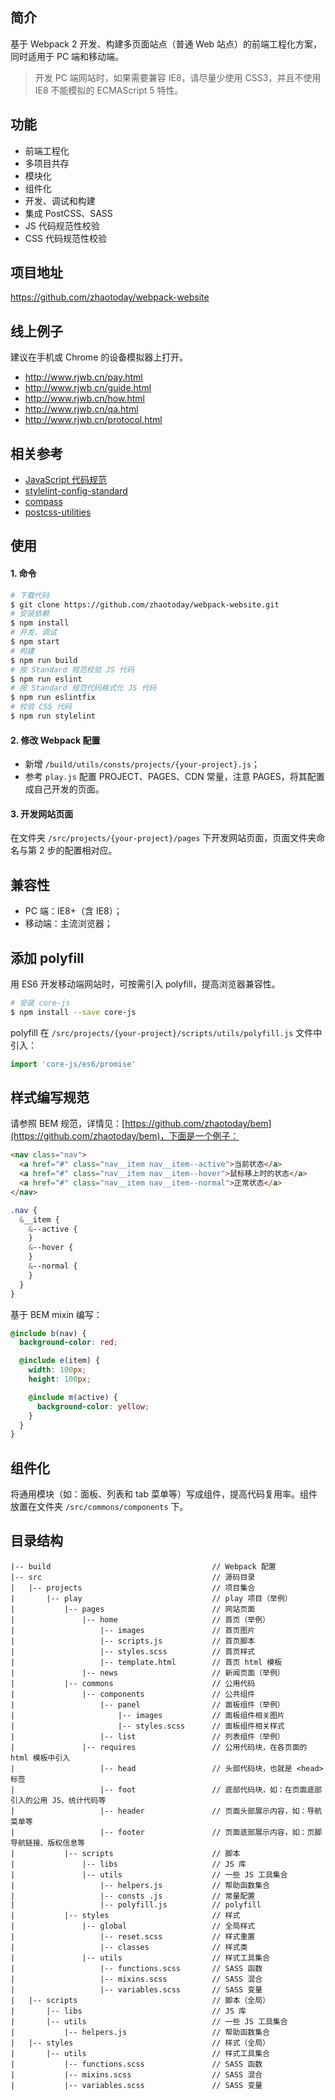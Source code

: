 ## 简介
基于 Webpack 2 开发、构建多页面站点（普通 Web 站点）的前端工程化方案，同时适用于 PC 端和移动端。
> 开发 PC 端网站时，如果需要兼容 IE8，请尽量少使用 CSS3，并且不使用 IE8 不能模拟的 ECMAScript 5 特性。

## 功能
- 前端工程化
- 多项目共存
- 模块化
- 组件化
- 开发、调试和构建
- 集成 PostCSS、SASS
- JS 代码规范性校验
- CSS 代码规范性校验

## 项目地址
https://github.com/zhaotoday/webpack-website

## 线上例子
建议在手机或 Chrome 的设备模拟器上打开。
- http://www.rjwb.cn/pay.html
- http://www.rjwb.cn/guide.html
- http://www.rjwb.cn/how.html
- http://www.rjwb.cn/qa.html
- http://www.rjwb.cn/protocol.html

## 相关参考
- [JavaScript 代码规范](https://github.com/feross/standard/blob/master/docs/README-zhcn.md)
- [stylelint-config-standard](https://github.com/stylelint/stylelint-config-standard)
- [compass](http://compass-style.org/)
- [postcss-utilities](https://github.com/ismamz/postcss-utilities)

## 使用
#### 1. 命令
```bash
# 下载代码
$ git clone https://github.com/zhaotoday/webpack-website.git
# 安装依赖
$ npm install
# 开发、调试
$ npm start
# 构建
$ npm run build
# 按 Standard 规范校验 JS 代码
$ npm run eslint
# 按 Standard 规范代码格式化 JS 代码
$ npm run eslintfix
# 校验 CSS 代码
$ npm run stylelint
```

#### 2. 修改 Webpack 配置
- 新增 `/build/utils/consts/projects/{your-project}.js`；
- 参考 `play.js` 配置 PROJECT、PAGES、CDN 常量，注意 PAGES，将其配置成自己开发的页面。

#### 3. 开发网站页面
在文件夹 `/src/projects/{your-project}/pages` 下开发网站页面，页面文件夹命名与第 2 步的配置相对应。

## 兼容性
- PC 端：IE8+（含 IE8）；
- 移动端：主流浏览器；

## 添加 polyfill
用 ES6 开发移动端网站时，可按需引入 polyfill，提高浏览器兼容性。
```bash
# 安装 core-js
$ npm install --save core-js
```
polyfill 在 `/src/projects/{your-project}/scripts/utils/polyfill.js` 文件中引入：
```js
import 'core-js/es6/promise'
```

## 样式编写规范
请参照 BEM 规范，详情见：[https://github.com/zhaotoday/bem](https://github.com/zhaotoday/bem)，下面是一个例子：
```html
<nav class="nav">
  <a href="#" class="nav__item nav__item--active">当前状态</a>
  <a href="#" class="nav__item nav__item--hover">鼠标移上时的状态</a>
  <a href="#" class="nav__item nav__item--normal">正常状态</a>
</nav>
```
```scss
.nav {
  &__item {
    &--active {
    }
    &--hover {
    }
    &--normal {
    }
  }
}
```

基于 BEM mixin 编写：
```scss
@include b(nav) {
  background-color: red;

  @include e(item) {
    width: 100px;
    height: 100px;

    @include m(active) {
      background-color: yellow;
    }
  }
}
```

## 组件化
将通用模块（如：面板、列表和 tab 菜单等）写成组件，提高代码复用率。组件放置在文件夹 `/src/commons/components` 下。

## 目录结构
```
|-- build                                    // Webpack 配置
|-- src                                      // 源码目录
|   |-- projects                             // 项目集合
|       |-- play                             // play 项目（举例）
|           |-- pages                        // 网站页面
|               |-- home                     // 首页（举例）
|                   |-- images               // 首页图片
|                   |-- scripts.js           // 首页脚本
|                   |-- styles.scss          // 首页样式
|                   |-- template.html        // 首页 html 模板
|               |-- news                     // 新闻页面（举例）
|           |-- commons                      // 公用代码
|               |-- components               // 公共组件
|                   |-- panel                // 面板组件（举例）
|                       |-- images           // 面板组件相关图片
|                       |-- styles.scss      // 面板组件相关样式
|                   |-- list                 // 列表组件（举例）
|               |-- requires                 // 公用代码块，在各页面的 html 模板中引入
|                   |-- head                 // 头部代码块，也就是 <head> 标签
|                   |-- foot                 // 底部代码块，如：在页面底部引入的公用 JS、统计代码等
|                   |-- header               // 页面头部展示内容，如：导航菜单等
|                   |-- footer               // 页面底部展示内容，如：页脚导航链接、版权信息等
|           |-- scripts                      // 脚本
|               |-- libs                     // JS 库
|               |-- utils                    // 一些 JS 工具集合
|                   |-- helpers.js           // 帮助函数集合
|                   |-- consts .js           // 常量配置
|                   |-- polyfill.js          // polyfill
|           |-- styles                       // 样式
|               |-- global                   // 全局样式
|                   |-- reset.scss           // 样式重置
|                   |-- classes              // 样式类
|               |-- utils                    // 样式工具集合
|                   |-- functions.scss       // SASS 函数
|                   |-- mixins.scss          // SASS 混合
|                   |-- variables.scss       // SASS 变量
|   |-- scripts                              // 脚本（全局）
|       |-- libs                             // JS 库
|       |-- utils                            // 一些 JS 工具集合
|           |-- helpers.js                   // 帮助函数集合
|   |-- styles                               // 样式（全局）
|       |-- utils                            // 样式工具集合
|           |-- functions.scss               // SASS 函数
|           |-- mixins.scss                  // SASS 混合
|           |-- variables.scss               // SASS 变量
```
